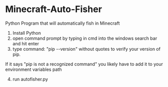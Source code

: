 # Minecraft-Auto-Fisher
Python Program that will automatically fish in Minecraft

1. Install Python
2. open command prompt by typing in cmd into the windows search bar and hit enter
3. type command: "pip --version" without quotes to verify your version of pip. 

If it says "pip is not a recognized command" you likely have to add it to your environment variables path

4. run autofisher.py
